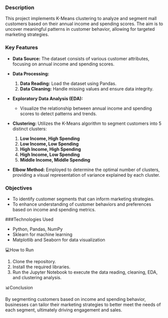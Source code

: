 ### Description

This project implements K-Means clustering to analyze and segment mall customers based on their annual income and spending scores. The aim is to uncover meaningful patterns in customer behavior, allowing for targeted marketing strategies.

### Key Features

- **Data Source:** The dataset consists of various customer attributes, focusing on annual income and spending scores.
  
- **Data Processing:**
  1. **Data Reading:** Load the dataset using Pandas.
  2. **Data Cleaning:** Handle missing values and ensure data integrity.
  
- **Exploratory Data Analysis (EDA):**
  - Visualize the relationship between annual income and spending scores to detect patterns and trends.

- **Clustering:** Utilizes the K-Means algorithm to segment customers into 5 distinct clusters:
  1. **Low Income, High Spending**
  2. **Low Income, Low Spending**
  3. **High Income, High Spending**
  4. **High Income, Low Spending**
  5. **Middle Income, Middle Spending**

- **Elbow Method:** Employed to determine the optimal number of clusters, providing a visual representation of variance explained by each cluster.

### Objectives

- To identify customer segments that can inform marketing strategies.
- To enhance understanding of customer behaviors and preferences based on income and spending metrics.

###Technologies Used

- Python, Pandas, NumPy
- Sklearn for machine learning
- Matplotlib and Seaborn for data visualization

💻How to Run

1. Clone the repository.
2. Install the required libraries.
3. Run the Jupyter Notebook to execute the data reading, cleaning, EDA, and clustering analysis.

📊Conclusion

By segmenting customers based on income and spending behavior, businesses can tailor their marketing strategies to better meet the needs of each segment, ultimately driving engagement and sales.

